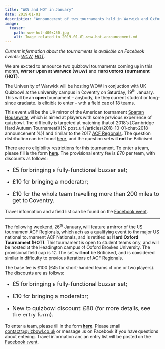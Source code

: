 ```yaml
---
title: "WOW and HOT in January"
date: 2019-01-01
description: "Announcement of two tournaments held in Warwick and Oxford."
image:
  teaser:
    path: wow-hot-400x250.jpg
    alt: Image related to 2019-01-01-wow-hot-announcement.md
---
```


_Current information about the tournaments is available on Facebook events: [WOW](https://www.facebook.com/events/1147961405370364/), [HOT](https://www.facebook.com/events/595657254231053/)._

We are excited to announce two quizbowl tournaments coming up in this month, **Winter Open at Warwick (WOW)** and **Hard Oxford Tournament (HOT)**.

The University of Warwick will be hosting WOW in conjuction with UK Quizbowl at the university campus in Coventry on Saturday, 19<sup>th</sup> January. This will be an **open** tournament – anybody, be they current student or long-since graduate, is eligible to enter – with a field cap of 18 teams.

This event will be the UK mirror of the American tournament [Spartan Housewrite](http://hsquizbowl.org/db/questionsets/2185/), which is aimed at players with some previous experience of quizbowl. The difficulty is targeted at matching that of 2018’s [Cambridge Hard Autumn Tournament]({% post_url /articles/2018-10-01-chat-2018-announcement %}) and similar to the 2017 [ACF Regionals](http://hsquizbowl.org/db/questionsets/1897/). The question distribution can be found [here](http://hsquizbowl.org/forums/viewtopic.php?f=8&t=21140), and the question set will **not** be Briticised.

There are no eligibility restrictions for this tournament. To enter a team, please fill in the form **[here](https://goo.gl/forms/1MJaFkowvqLtHtIU2)**. The provisional entry fee is £70 per team, with discounts as follows:

- <p style="font-size: 18px">£5 for bringing a fully-functional buzzer set;</p>
- <p style="font-size: 18px">£10 for bringing a moderator;</p>
- <p style="font-size: 18px">£10 for the whole team travelling more than 200 miles to get to Coventry.</p>

Travel information and a field list can be found on the [Facebook event](https://www.facebook.com/events/1147961405370364/).

<hr>

The following weekend, 26<sup>th</sup> January, will feature a mirror of the US tournament ACF Regionals, which acts as a qualifying event to the major US national tournament ACF Nationals, and is retitled as **Hard Oxford Tournament (HOT)**. This tournament is open to student teams only, and will be hosted at the Headington campus of Oxford Brookes University. The provisional field cap is 12. The set will **not** be Briticised, and is considered similar in difficulty to previous iterations of ACF Regionals.

The base fee is £100 (£45 for short-handed teams of one or two players). The discounts are as follows:

- <p style="font-size: 18px">£5 for bringing a fully-functional buzzer set;</p>
- <p style="font-size: 18px">£10 for bringing a moderator;</p>
- <p style="font-size: 18px">New to quizbowl discount: £80 (for more details, see the entry form).</p>

To enter a team, please fill in the form **[here](https://docs.google.com/forms/d/e/1FAIpQLSdOnf3saoQUwF5rS3N6u9RklIeSO8cN_yu-sTgywHJ18v4qzA/viewform?fbclid=IwAR05CfVgFoY1lURmtxXYR-tLNVRxpCPuylSExCNXEtnuX0otjF_DMaU1n0Y)**. Please email <contact@quizbowl.co.uk> or message us on Facebook if you have questions about entering. Travel information and an entry list will be posted on the [Facebook event](https://www.facebook.com/events/595657254231053/).
